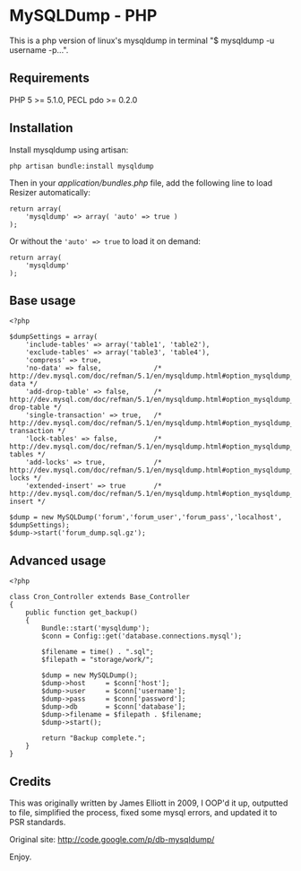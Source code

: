 # MySQLDump - PHP

This is a php version of linux's mysqldump in terminal "$ mysqldump -u username -p...".

## Requirements

PHP 5 >= 5.1.0, PECL pdo >= 0.2.0

## Installation

Install mysqldump using artisan:

    php artisan bundle:install mysqldump

Then in your *application/bundles.php* file, add the following line to load Resizer automatically:

    return array(
        'mysqldump' => array( 'auto' => true )
    );

Or without the `'auto' => true` to load it on demand:

    return array(
        'mysqldump'
    );

## Base usage

    <?php

    $dumpSettings = array(
        'include-tables' => array('table1', 'table2'),
        'exclude-tables' => array('table3', 'table4'),
        'compress' => true,
        'no-data' => false,             /* http://dev.mysql.com/doc/refman/5.1/en/mysqldump.html#option_mysqldump_no-data */
        'add-drop-table' => false,      /* http://dev.mysql.com/doc/refman/5.1/en/mysqldump.html#option_mysqldump_add-drop-table */
        'single-transaction' => true,   /* http://dev.mysql.com/doc/refman/5.1/en/mysqldump.html#option_mysqldump_single-transaction */
        'lock-tables' => false,         /* http://dev.mysql.com/doc/refman/5.1/en/mysqldump.html#option_mysqldump_lock-tables */
        'add-locks' => true,            /* http://dev.mysql.com/doc/refman/5.1/en/mysqldump.html#option_mysqldump_add-locks */
        'extended-insert' => true       /* http://dev.mysql.com/doc/refman/5.1/en/mysqldump.html#option_mysqldump_extended-insert */

    $dump = new MySQLDump('forum','forum_user','forum_pass','localhost', $dumpSettings);
    $dump->start('forum_dump.sql.gz');

## Advanced usage

    <?php

    class Cron_Controller extends Base_Controller
    {
        public function get_backup()
        {
            Bundle::start('mysqldump');
            $conn = Config::get('database.connections.mysql');

            $filename = time() . ".sql";
            $filepath = "storage/work/";

            $dump = new MySQLDump();
            $dump->host     = $conn['host'];
            $dump->user     = $conn['username'];
            $dump->pass     = $conn['password'];
            $dump->db       = $conn['database'];
            $dump->filename = $filepath . $filename;
            $dump->start();

            return "Backup complete.";
        }
    }


## Credits

This was originally written by James Elliott in 2009, I OOP'd it up, outputted to file, simplified the process, fixed some mysql errors, and updated it to PSR standards.

Original site: http://code.google.com/p/db-mysqldump/

Enjoy.
